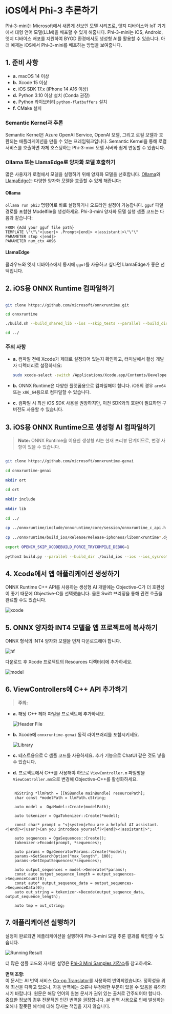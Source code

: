 <!--
CO_OP_TRANSLATOR_METADATA:
{
  "original_hash": "82af197df38d25346a98f1f0e84d1698",
  "translation_date": "2025-07-16T20:19:26+00:00",
  "source_file": "md/01.Introduction/03/iOS_Inference.md",
  "language_code": "ko"
}
-->
# **iOS에서 Phi-3 추론하기**

Phi-3-mini는 Microsoft에서 새롭게 선보인 모델 시리즈로, 엣지 디바이스와 IoT 기기에서 대형 언어 모델(LLM)을 배포할 수 있게 해줍니다. Phi-3-mini는 iOS, Android, 엣지 디바이스 배포를 지원하여 BYOD 환경에서도 생성형 AI를 활용할 수 있습니다. 아래 예제는 iOS에서 Phi-3-mini를 배포하는 방법을 보여줍니다.

## **1. 준비 사항**

- **a.** macOS 14 이상
- **b.** Xcode 15 이상
- **c.** iOS SDK 17.x (iPhone 14 A16 이상)
- **d.** Python 3.10 이상 설치 (Conda 권장)
- **e.** Python 라이브러리 `python-flatbuffers` 설치
- **f.** CMake 설치

### Semantic Kernel과 추론

Semantic Kernel은 Azure OpenAI Service, OpenAI 모델, 그리고 로컬 모델과 호환되는 애플리케이션을 만들 수 있는 프레임워크입니다. Semantic Kernel을 통해 로컬 서비스를 호출하면 자체 호스팅하는 Phi-3-mini 모델 서버와 쉽게 연동할 수 있습니다.

### Ollama 또는 LlamaEdge로 양자화 모델 호출하기

많은 사용자가 로컬에서 모델을 실행하기 위해 양자화 모델을 선호합니다. [Ollama](https://ollama.com)와 [LlamaEdge](https://llamaedge.com)는 다양한 양자화 모델을 호출할 수 있게 해줍니다:

#### **Ollama**

`ollama run phi3` 명령어로 바로 실행하거나 오프라인 설정이 가능합니다. `gguf` 파일 경로를 포함한 Modelfile을 생성하세요. Phi-3-mini 양자화 모델 실행 샘플 코드는 다음과 같습니다:

```gguf
FROM {Add your gguf file path}
TEMPLATE \"\"\"<|user|> .Prompt<|end|> <|assistant|>\"\"\"
PARAMETER stop <|end|>
PARAMETER num_ctx 4096
```

#### **LlamaEdge**

클라우드와 엣지 디바이스에서 동시에 `gguf`를 사용하고 싶다면 LlamaEdge가 좋은 선택입니다.

## **2. iOS용 ONNX Runtime 컴파일하기**

```bash

git clone https://github.com/microsoft/onnxruntime.git

cd onnxruntime

./build.sh --build_shared_lib --ios --skip_tests --parallel --build_dir ./build_ios --ios --apple_sysroot iphoneos --osx_arch arm64 --apple_deploy_target 17.5 --cmake_generator Xcode --config Release

cd ../

```

### **주의 사항**

- **a.** 컴파일 전에 Xcode가 제대로 설정되어 있는지 확인하고, 터미널에서 활성 개발자 디렉터리로 설정하세요:

    ```bash
    sudo xcode-select -switch /Applications/Xcode.app/Contents/Developer
    ```

- **b.** ONNX Runtime은 다양한 플랫폼용으로 컴파일해야 합니다. iOS의 경우 `arm64` 또는 `x86_64`용으로 컴파일할 수 있습니다.

- **c.** 컴파일 시 최신 iOS SDK 사용을 권장하지만, 이전 SDK와의 호환이 필요하면 구버전도 사용할 수 있습니다.

## **3. iOS용 ONNX Runtime으로 생성형 AI 컴파일하기**

> **Note:** ONNX Runtime을 이용한 생성형 AI는 현재 프리뷰 단계이므로, 변경 사항이 있을 수 있습니다.

```bash

git clone https://github.com/microsoft/onnxruntime-genai
 
cd onnxruntime-genai
 
mkdir ort
 
cd ort
 
mkdir include
 
mkdir lib
 
cd ../
 
cp ../onnxruntime/include/onnxruntime/core/session/onnxruntime_c_api.h ort/include
 
cp ../onnxruntime/build_ios/Release/Release-iphoneos/libonnxruntime*.dylib* ort/lib
 
export OPENCV_SKIP_XCODEBUILD_FORCE_TRYCOMPILE_DEBUG=1
 
python3 build.py --parallel --build_dir ./build_ios --ios --ios_sysroot iphoneos --ios_arch arm64 --ios_deployment_target 17.5 --cmake_generator Xcode --cmake_extra_defines CMAKE_XCODE_ATTRIBUTE_CODE_SIGNING_ALLOWED=NO

```

## **4. Xcode에서 앱 애플리케이션 생성하기**

ONNX Runtime C++ API를 사용하는 생성형 AI 개발에는 Objective-C가 더 호환성이 좋기 때문에 Objective-C를 선택했습니다. 물론 Swift 브리징을 통해 관련 호출을 완료할 수도 있습니다.

![xcode](../../../../../translated_images/xcode.8147789e6c25e3e289e6aa56c168089a2c277e3cd6af353fae6c2f4a56eba836.ko.png)

## **5. ONNX 양자화 INT4 모델을 앱 프로젝트에 복사하기**

ONNX 형식의 INT4 양자화 모델을 먼저 다운로드해야 합니다.

![hf](../../../../../translated_images/hf.6b8504fd88ee48dd512d76e0665cb76bd68c8e53d0b21b2a9e6f269f5b961173.ko.png)

다운로드 후 Xcode 프로젝트의 Resources 디렉터리에 추가하세요.

![model](../../../../../translated_images/model.3b879b14e0be877d12282beb83c953a82b62d4bc6b207a78937223f4798d0f4a.ko.png)

## **6. ViewControllers에 C++ API 추가하기**

> **주의:**

- **a.** 해당 C++ 헤더 파일을 프로젝트에 추가하세요.

  ![Header File](../../../../../translated_images/head.64cad021ce70a333ff5d59d4a1b4fb0f3dd2ca457413646191a18346067b2cc9.ko.png)

- **b.** Xcode에 `onnxruntime-genai` 동적 라이브러리를 포함시키세요.

  ![Library](../../../../../translated_images/lib.a4209b9f21ddf3445ba6ac69797d49e6586d68a57cea9f8bc9fc34ec3ee979ec.ko.png)

- **c.** 테스트용으로 C 샘플 코드를 사용하세요. 추가 기능으로 ChatUI 같은 것도 넣을 수 있습니다.

- **d.** 프로젝트에서 C++를 사용해야 하므로 `ViewController.m` 파일명을 `ViewController.mm`으로 변경해 Objective-C++를 활성화하세요.

```objc

    NSString *llmPath = [[NSBundle mainBundle] resourcePath];
    char const *modelPath = llmPath.cString;

    auto model =  OgaModel::Create(modelPath);

    auto tokenizer = OgaTokenizer::Create(*model);

    const char* prompt = "<|system|>You are a helpful AI assistant.<|end|><|user|>Can you introduce yourself?<|end|><|assistant|>";

    auto sequences = OgaSequences::Create();
    tokenizer->Encode(prompt, *sequences);

    auto params = OgaGeneratorParams::Create(*model);
    params->SetSearchOption("max_length", 100);
    params->SetInputSequences(*sequences);

    auto output_sequences = model->Generate(*params);
    const auto output_sequence_length = output_sequences->SequenceCount(0);
    const auto* output_sequence_data = output_sequences->SequenceData(0);
    auto out_string = tokenizer->Decode(output_sequence_data, output_sequence_length);
    
    auto tmp = out_string;

```

## **7. 애플리케이션 실행하기**

설정이 완료되면 애플리케이션을 실행하여 Phi-3-mini 모델 추론 결과를 확인할 수 있습니다.

![Running Result](../../../../../translated_images/result.326a947a6a2b9c5115a3e462b9c1b5412260f847478496c0fc7535b985c3f55a.ko.jpg)

더 많은 샘플 코드와 자세한 설명은 [Phi-3 Mini Samples 저장소](https://github.com/Azure-Samples/Phi-3MiniSamples/tree/main/ios)를 참고하세요.

**면책 조항**:  
이 문서는 AI 번역 서비스 [Co-op Translator](https://github.com/Azure/co-op-translator)를 사용하여 번역되었습니다. 정확성을 위해 최선을 다하고 있으나, 자동 번역에는 오류나 부정확한 부분이 있을 수 있음을 유의하시기 바랍니다. 원문은 해당 언어의 원본 문서가 권위 있는 출처로 간주되어야 합니다. 중요한 정보의 경우 전문적인 인간 번역을 권장합니다. 본 번역 사용으로 인해 발생하는 오해나 잘못된 해석에 대해 당사는 책임을 지지 않습니다.